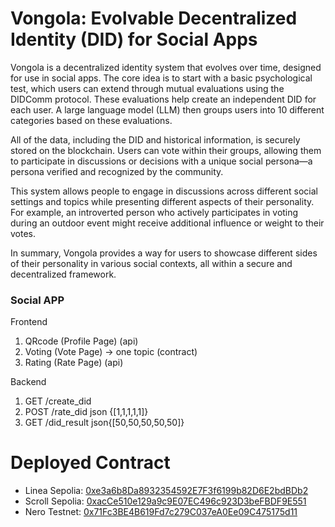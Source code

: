 # Vongola: Evolvable Decentralized Identity (DID) for Social Apps

Vongola is a decentralized identity system that evolves over time, designed for use in social apps. The core idea is to start with a basic psychological test, which users can extend through mutual evaluations using the DIDComm protocol. These evaluations help create an independent DID for each user. A large language model (LLM) then groups users into 10 different categories based on these evaluations.

All of the data, including the DID and historical information, is securely stored on the blockchain. Users can vote within their groups, allowing them to participate in discussions or decisions with a unique social persona—a persona verified and recognized by the community.

This system allows people to engage in discussions across different social settings and topics while presenting different aspects of their personality. For example, an introverted person who actively participates in voting during an outdoor event might receive additional influence or weight to their votes.

In summary, Vongola provides a way for users to showcase different sides of their personality in various social contexts, all within a secure and decentralized framework.

### Social APP
Frontend
1. QRcode  (Profile Page) (api)
2. Voting  (Vote Page) -> one topic (contract)
3. Rating  (Rate Page) (api)

Backend
1. GET /create_did 
2. POST /rate_did json {[1,1,1,1,1]}
3. GET /did_result json{[50,50,50,50,50]}

# Deployed Contract
- Linea Sepolia: [0xe3a6b8Da8932354592E7F3f6199b82D6E2bdBDb2](https://sepolia.lineascan.build/address/0xe3a6b8Da8932354592E7F3f6199b82D6E2bdBDb2#code)
- Scroll Sepolia: [0xacCe510e129a9c9E07EC496c923D3beFBDF9E551](https://sepolia.scrollscan.com/address/0xacCe510e129a9c9E07EC496c923D3beFBDF9E551#code)
- Nero Testnet: [0x71Fc3BE4B619Fd7c279C037eA0Ee09C475175d11](https://testnetscan.nerochain.io/address/0x71Fc3BE4B619Fd7c279C037eA0Ee09C475175d11/contracts#address-tabs)